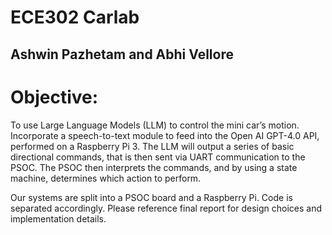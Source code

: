 # ECE302 Carlab

## Ashwin Pazhetam and Abhi Vellore

# Objective:
To use Large Language Models (LLM) to control the mini car’s motion. Incorporate a speech-to-text module to feed into the Open AI GPT-4.0 API, performed on a Raspberry Pi 3. The LLM will output a series of basic directional commands, that is then sent via UART communication to the PSOC. The PSOC then interprets the commands, and by using a state machine, determines which action to perform.

Our systems are split into a PSOC board and a Raspberry Pi. Code is separated accordingly.
Please reference final report for design choices and implementation details.